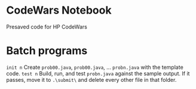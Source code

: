 # CodeWars Notebook
Presaved code for HP CodeWars

# Batch programs
`init n` Create `prob00.java`, `prob00.java`, ... `probn.java` with the template code.
`test n` Build, run, and test `probn.java` against the sample output. If it passes, move it to `.\submit\` and delete every other file in that folder.
